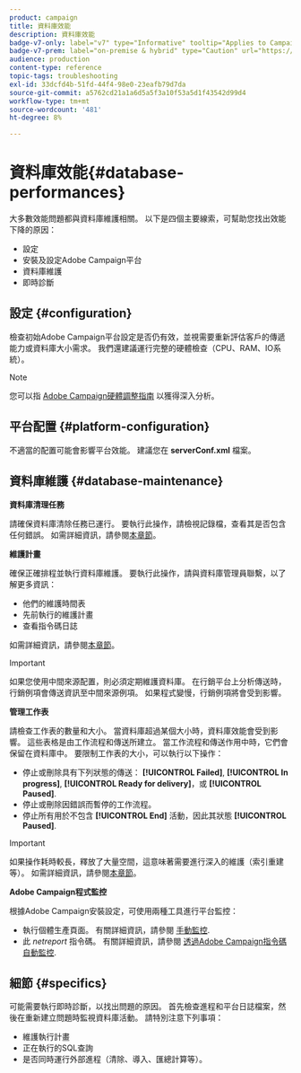 ```yaml
---
product: campaign
title: 資料庫效能
description: 資料庫效能
badge-v7-only: label="v7" type="Informative" tooltip="Applies to Campaign Classic v7 only"
badge-v7-prem: label="on-premise & hybrid" type="Caution" url="https://experienceleague.adobe.com/docs/campaign-classic/using/installing-campaign-classic/architecture-and-hosting-models/hosting-models-lp/hosting-models.html?lang=en" tooltip="Applies to on-premise and hybrid deployments only"
audience: production
content-type: reference
topic-tags: troubleshooting
exl-id: 33dcfd4b-51fd-44f4-98e0-23eafb79d7da
source-git-commit: a5762cd21a1a6d5a5f3a10f53a5d1f43542d99d4
workflow-type: tm+mt
source-wordcount: '481'
ht-degree: 8%

---
```


# 資料庫效能{#database-performances}



大多數效能問題都與資料庫維護相關。 以下是四個主要線索，可幫助您找出效能下降的原因：

* 設定
* 安裝及設定Adobe Campaign平台
* 資料庫維護
* 即時診斷

## 設定 {#configuration}

檢查初始Adobe Campaign平台設定是否仍有效，並視需要重新評估客戶的傳遞能力或資料庫大小需求。 我們還建議運行完整的硬體檢查（CPU、RAM、IO系統）。

>[!NOTE]
>
>您可以指 [Adobe Campaign硬體調整指南](https://helpx.adobe.com/tw/campaign/kb/hardware-sizing-guide.html) 以獲得深入分析。

## 平台配置 {#platform-configuration}

不適當的配置可能會影響平台效能。 建議您在 **serverConf.xml** 檔案。

## 資料庫維護 {#database-maintenance}

**資料庫清理任務**

請確保資料庫清除任務已運行。 要執行此操作，請檢視記錄檔，查看其是否包含任何錯誤。 如需詳細資訊，請參閱[本章節](../../production/using/database-cleanup-workflow.md)。

**維護計畫**

確保正確排程並執行資料庫維護。 要執行此操作，請與資料庫管理員聯繫，以了解更多資訊：

* 他們的維護時間表
* 先前執行的維護計畫
* 查看指令碼日誌

如需詳細資訊，請參閱[本章節](../../production/using/recommendations.md)。

>[!IMPORTANT]
>
>如果您使用中間來源配置，則必須定期維護資料庫。 在行銷平台上分析傳送時，行銷例項會傳送資訊至中間來源例項。 如果程式變慢，行銷例項將會受到影響。

**管理工作表**

請檢查工作表的數量和大小。 當資料庫超過某個大小時，資料庫效能會受到影響。 這些表格是由工作流程和傳送所建立。 當工作流程和傳送作用中時，它們會保留在資料庫中。 要限制工作表的大小，可以執行以下操作：

* 停止或刪除具有下列狀態的傳送： **[!UICONTROL Failed]**, **[!UICONTROL In progress]**, **[!UICONTROL Ready for delivery]**，或 **[!UICONTROL Paused]**.
* 停止或刪除因錯誤而暫停的工作流程。
* 停止所有用於不包含 **[!UICONTROL End]** 活動，因此其狀態 **[!UICONTROL Paused]**.

>[!IMPORTANT]
>
>如果操作耗時較長，釋放了大量空間，這意味著需要進行深入的維護（索引重建等）。 如需詳細資訊，請參閱[本章節](../../production/using/recommendations.md)。

**Adobe Campaign程式監控**

根據Adobe Campaign安裝設定，可使用兩種工具進行平台監控：

* 執行個體生產頁面。 有關詳細資訊，請參閱 [手動監控](../../production/using/monitoring-processes.md#manual-monitoring).
* 此 *netreport* 指令碼。 有關詳細資訊，請參閱 [透過Adobe Campaign指令碼自動監控](../../production/using/monitoring-processes.md#automatic-monitoring-via-adobe-campaign-scripts).

## 細節 {#specifics}

可能需要執行即時診斷，以找出問題的原因。 首先檢查進程和平台日誌檔案，然後在重新建立問題時監視資料庫活動。 請特別注意下列事項：

* 維護執行計畫
* 正在執行的SQL查詢
* 是否同時運行外部進程（清除、導入、匯總計算等）。

